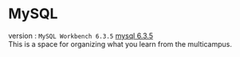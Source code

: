 # MySQL<br>

version : `MySQL Workbench 6.3.5` [mysql 6.3.5](https://downloads.mysql.com/archives/workbench/)<br>
This is a space for organizing what you learn from the multicampus.
